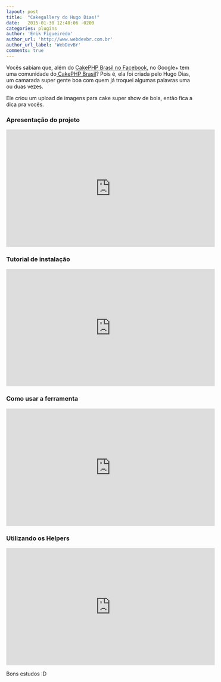 ```yaml
---
layout: post
title:  "Cakegallery do Hugo Dias!"
date:   2015-01-30 12:40:06 -0200
categories: plugins
author: 'Erik Figueiredo'
author_url: 'http://www.webdevbr.com.br'
author_url_label: 'WebDevBr'
comments: true
---
```

Vocês sabiam que, além do <a href="https://www.facebook.com/groups/cakebrasil/" target="_blank">CakePHP Brasil no Facebook,</a> no Google+ tem uma comunidade do<a href="https://plus.google.com/communities/101232071259098508722" target="_blank"> CakePHP Brasil</a>? Pois é, ela foi criada pelo Hugo Dias, um camarada super gente boa com quem já troquei algumas palavras uma ou duas vezes.

Ele criou um upload de imagens para cake super show de bola, então fica a dica pra vocês.

<h3>Apresentação do projeto</h3>

<iframe width="560" height="315" src="https://www.youtube.com/embed/AhU16ji_i9g" frameborder="0" allow="accelerometer; autoplay; encrypted-media; gyroscope; picture-in-picture" allowfullscreen></iframe>

<h3>Tutorial de instalação</h3>

<iframe width="560" height="315" src="https://www.youtube.com/embed/OEgVQQTaWkE" frameborder="0" allow="accelerometer; autoplay; encrypted-media; gyroscope; picture-in-picture" allowfullscreen></iframe>

<h3>Como usar a ferramenta</h3>

<iframe width="560" height="315" src="https://www.youtube.com/embed/kxKRSY4Tdjc" frameborder="0" allow="accelerometer; autoplay; encrypted-media; gyroscope; picture-in-picture" allowfullscreen></iframe>

<h3>Utilizando os Helpers</h3>

<iframe width="560" height="315" src="https://www.youtube.com/embed/nKnjlPbMj-g" frameborder="0" allow="accelerometer; autoplay; encrypted-media; gyroscope; picture-in-picture" allowfullscreen></iframe>

Bons estudos :D